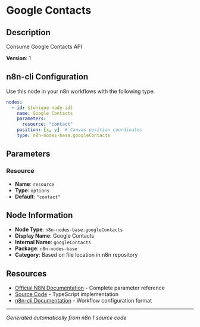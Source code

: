 # Google Contacts

## Description

Consume Google Contacts API

**Version**: 1

## n8n-cli Configuration

Use this node in your n8n workflows with the following type:

```yaml
nodes:
  - id: ${unique-node-id}
    name: Google Contacts
    parameters:
      resource: "contact"
    position: [x, y]  # Canvas position coordinates
    type: n8n-nodes-base.googleContacts
```

## Parameters

### Resource

- **Name**: `resource`
- **Type**: `options`
- **Default**: `"contact"`


## Node Information

- **Node Type**: `n8n-nodes-base.googleContacts`
- **Display Name**: Google Contacts
- **Internal Name**: `googleContacts`
- **Package**: `n8n-nodes-base`
- **Category**: Based on file location in n8n repository

## Resources

- [Official N8N Documentation](https://docs.n8n.io/integrations/builtin/app-nodes/n8n-nodes-base.googlecontacts/) - Complete parameter reference
- [Source Code](https://github.com/n8n-io/n8n/blob/master/packages/nodes-base/nodes/Google/Contacts/GoogleContacts.node.ts) - TypeScript implementation
- [n8n-cli Documentation](https://github.com/edenreich/n8n-cli) - Workflow configuration format

---
*Generated automatically from n8n 1 source code*
